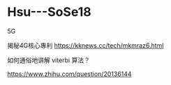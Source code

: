 # Hsu---SoSe18
5G

揭秘4G核心專利
https://kknews.cc/tech/mkmraz6.html

如何通俗地讲解 viterbi 算法？

https://www.zhihu.com/question/20136144

